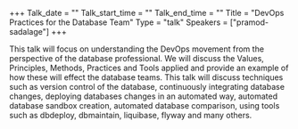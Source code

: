 +++
Talk_date = ""
Talk_start_time = ""
Talk_end_time = ""
Title = "DevOps Practices for the Database Team"
Type = "talk"
Speakers = ["pramod-sadalage"]
+++

This talk will focus on understanding the DevOps movement from the perspective of the database professional. We will discuss the Values, Principles, Methods, Practices and Tools applied and provide an example of how these will effect the database teams. This talk will discuss techniques such as version control of the database, continuously integrating database changes, deploying databases changes in an automated way, automated database sandbox creation, automated database comparison, using tools such as dbdeploy, dbmaintain, liquibase, flyway and many others.

